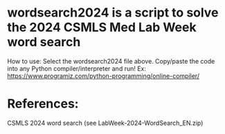 # wordsearch2024 is a script to solve the 2024 CSMLS Med Lab Week word search 
How to use: Select the wordsearch2024 file above. Copy/paste the code into any Python compiler/interpreter and run! 
Ex: https://www.programiz.com/python-programming/online-compiler/

# References: 
CSMLS 2024 word search (see LabWeek-2024-WordSearch_EN.zip)
